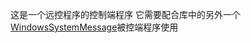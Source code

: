 这是一个远控程序的控制端程序
它需要配合库中的另外一个[WindowsSystemMessage](https://github.com/Mangofang/WindowsSystemMessage)被控端程序使用
